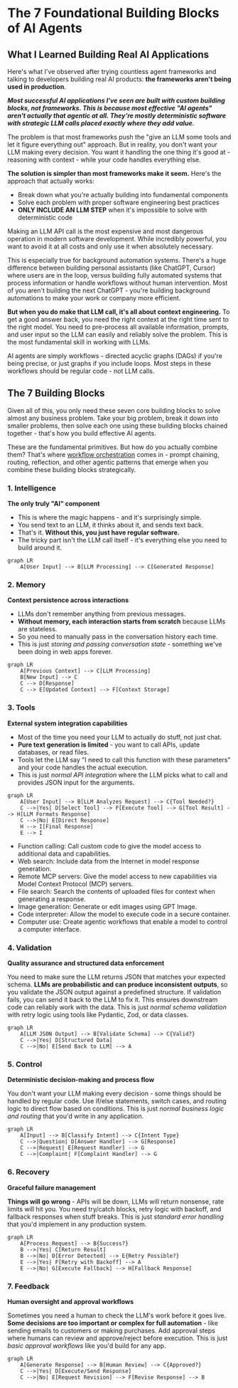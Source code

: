 # The 7 Foundational Building Blocks of AI Agents

## What I Learned Building Real AI Applications

Here's what I've observed after trying countless agent frameworks and talking to developers building real AI products: **the frameworks aren't being used in production**.

***Most successful AI applications I've seen are built with custom building blocks, not frameworks. This is because most effective "AI agents" aren't actually that agentic at all. They're mostly deterministic software with strategic LLM calls placed exactly where they add value.***

The problem is that most frameworks push the "give an LLM some tools and let it figure everything out" approach. But in reality, you don't want your LLM making every decision. You want it handling the one thing it's good at - reasoning with context - while your code handles everything else.

**The solution is simpler than most frameworks make it seem.** Here's the approach that actually works:

- Break down what you're actually building into fundamental components
- Solve each problem with proper software engineering best practices  
- **ONLY INCLUDE AN LLM STEP** when it's impossible to solve with deterministic code

Making an LLM API call is the most expensive and most dangerous operation in modern software development. While incredibly powerful, you want to avoid it at all costs and only use it when absolutely necessary. 

This is especially true for background automation systems. There's a huge difference between building personal assistants (like ChatGPT, Cursor) where users are in the loop, versus building fully automated systems that process information or handle workflows without human intervention. Most of you aren't building the next ChatGPT - you're building background automations to make your work or company more efficient.

**But when you do make that LLM call, it's all about context engineering.** To get a good answer back, you need the right context at the right time sent to the right model. You need to pre-process all available information, prompts, and user input so the LLM can easily and reliably solve the problem. This is the most fundamental skill in working with LLMs.

AI agents are simply workflows - directed acyclic graphs (DAGs) if you're being precise, or just graphs if you include loops. Most steps in these workflows should be regular code - not LLM calls.

## The 7 Building Blocks

Given all of this, you only need these seven core building blocks to solve almost any business problem. Take your big problem, break it down into smaller problems, then solve each one using these building blocks chained together - that's how you build effective AI agents.

These are the fundamental primitives. But how do you actually combine them? That's where [workflow orchestration](https://github.com/daveebbelaar/ai-cookbook/tree/main/patterns/workflows) comes in - prompt chaining, routing, reflection, and other agentic patterns that emerge when you combine these building blocks strategically.

### 1. Intelligence
**The only truly "AI" component**

- This is where the magic happens - and it's surprisingly simple. 
- You send text to an LLM, it thinks about it, and sends text back.
- That's it. **Without this, you just have regular software.**
- The tricky part isn't the LLM call itself - it's everything else you need to build around it.

```mermaid
graph LR
    A[User Input] --> B[LLM Processing] --> C[Generated Response]
```

### 2. Memory
**Context persistence across interactions**

- LLMs don't remember anything from previous messages.
- **Without memory, each interaction starts from scratch** because LLMs are stateless.
- So you need to manually pass in the conversation history each time.
- This is just *storing and passing conversation state* - something we've been doing in web apps forever.

```mermaid
graph LR
    A[Previous Context] --> C[LLM Processing]
    B[New Input] --> C
    C --> D[Response]
    C --> E[Updated Context] --> F[Context Storage]
```

### 3. Tools
**External system integration capabilities**

- Most of the time you need your LLM to actually do stuff, not just chat.
- **Pure text generation is limited** - you want to call APIs, update databases, or read files.
- Tools let the LLM say "I need to call this function with these parameters" and your code handles the actual execution.
- This is just *normal API integration* where the LLM picks what to call and provides JSON input for the arguments.

```mermaid
graph LR
    A[User Input] --> B[LLM Analyzes Request] --> C{Tool Needed?}
    C -->|Yes| D[Select Tool] --> F[Execute Tool] --> G[Tool Result] --> H[LLM Formats Response]
    C -->|No| E[Direct Response]
    H --> I[Final Response]
    E --> I
```

- Function calling: Call custom code to give the model access to additional data and capabilities.
- Web search: Include data from the Internet in model response generation.
- Remote MCP servers: Give the model access to new capabilities via Model Context Protocol (MCP) servers.
- File search: Search the contents of uploaded files for context when generating a response.
- Image generation: Generate or edit images using GPT Image.
- Code interpreter: Allow the model to execute code in a secure container.
- Computer use: Create agentic workflows that enable a model to control a computer interface.



### 4. Validation
**Quality assurance and structured data enforcement**

You need to make sure the LLM returns JSON that matches your expected schema. **LLMs are probabilistic and can produce inconsistent outputs**, so you validate the JSON output against a predefined structure. If validation fails, you can send it back to the LLM to fix it. This ensures downstream code can reliably work with the data. This is just *normal schema validation* with retry logic using tools like Pydantic, Zod, or data classes.

```mermaid
graph LR
    A[LLM JSON Output] --> B[Validate Schema] --> C{Valid?}
    C -->|Yes| D[Structured Data]
    C -->|No| E[Send Back to LLM] --> A
```

### 5. Control
**Deterministic decision-making and process flow**

You don't want your LLM making every decision - some things should be handled by regular code. Use if/else statements, switch cases, and routing logic to direct flow based on conditions. This is just *normal business logic and routing* that you'd write in any application.

```mermaid
graph LR
    A[Input] --> B[Classify Intent] --> C{Intent Type}
    C -->|Question| D[Answer Handler] --> G[Response]
    C -->|Request| E[Request Handler] --> G
    C -->|Complaint| F[Complaint Handler] --> G
```

### 6. Recovery
**Graceful failure management**

**Things will go wrong** - APIs will be down, LLMs will return nonsense, rate limits will hit you. You need try/catch blocks, retry logic with backoff, and fallback responses when stuff breaks. This is just *standard error handling* that you'd implement in any production system.

```mermaid
graph LR
    A[Process Request] --> B{Success?}
    B -->|Yes| C[Return Result]
    B -->|No| D[Error Detected] --> E{Retry Possible?}
    E -->|Yes| F[Retry with Backoff] --> A
    E -->|No| G[Execute Fallback] --> H[Fallback Response]
```

### 7. Feedback
**Human oversight and approval workflows**

Sometimes you need a human to check the LLM's work before it goes live. **Some decisions are too important or complex for full automation** - like sending emails to customers or making purchases. Add approval steps where humans can review and approve/reject before execution. This is just *basic approval workflows* like you'd build for any app.

```mermaid
graph LR
    A[Generate Response] --> B[Human Review] --> C{Approved?}
    C -->|Yes| D[Execute/Send Response]
    C -->|No| E[Request Revision] --> F[Revise Response] --> B
```
